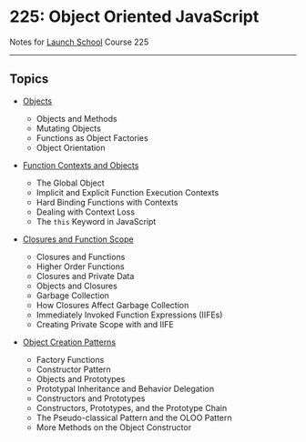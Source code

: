 # 225: Object Oriented JavaScript

Notes for [Launch School](https://launchschool.com/) Course 225

--------

## Topics

  * [Objects](objects.md)
    * Objects and Methods
    * Mutating Objects
    * Functions as Object Factories
    * Object Orientation

  * [Function Contexts and Objects](function_contexts_and_objects.md)
    * The Global Object
    * Implicit and Explicit Function Execution Contexts
    * Hard Binding Functions with Contexts
    * Dealing with Context Loss
    * The `this` Keyword in JavaScript

  * [Closures and Function Scope](closures_and_function_scope.md)
    * Closures and Functions
    * Higher Order Functions
    * Closures and Private Data
    * Objects and Closures
    * Garbage Collection
    * How Closures Affect Garbage Collection
    * Immediately Invoked Function Expressions (IIFEs)
    * Creating Private Scope with and IIFE

  * [Object Creation Patterns](object_creation_patterns.md)
    * Factory Functions
    * Constructor Pattern
    * Objects and Prototypes
    * Prototypal Inheritance and Behavior Delegation
    * Constructors and Prototypes
    * Constructors, Prototypes, and the Prototype Chain
    * The Pseudo-classical Pattern and the OLOO Pattern
    * More Methods on the Object Constructor
